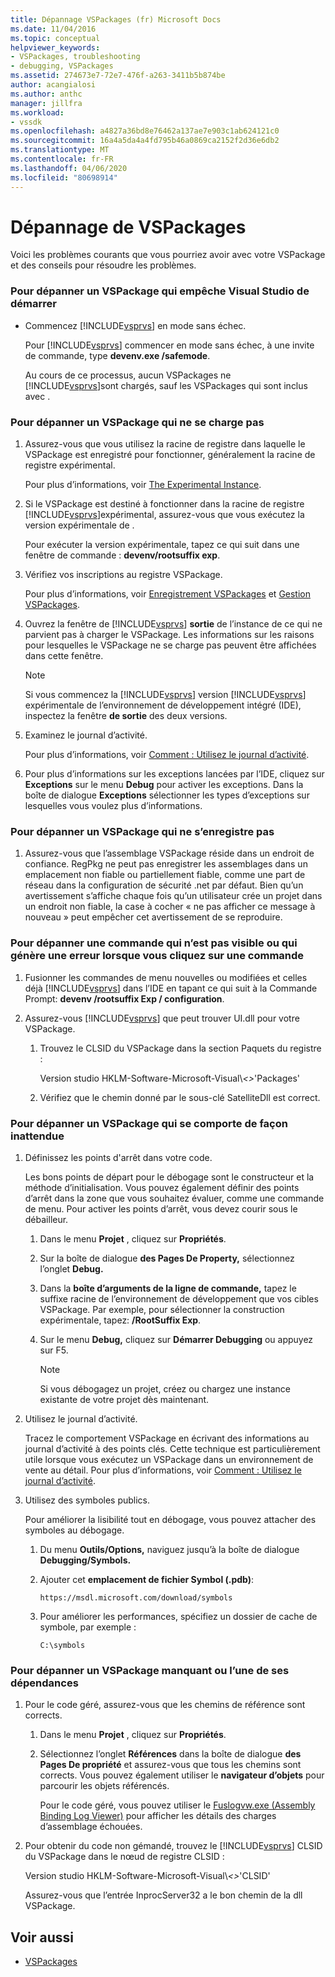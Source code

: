 ```yaml
---
title: Dépannage VSPackages (fr) Microsoft Docs
ms.date: 11/04/2016
ms.topic: conceptual
helpviewer_keywords:
- VSPackages, troubleshooting
- debugging, VSPackages
ms.assetid: 274673e7-72e7-476f-a263-3411b5b874be
author: acangialosi
ms.author: anthc
manager: jillfra
ms.workload:
- vssdk
ms.openlocfilehash: a4827a36bd8e76462a137ae7e903c1ab624121c0
ms.sourcegitcommit: 16a4a5da4a4fd795b46a0869ca2152f2d36e6db2
ms.translationtype: MT
ms.contentlocale: fr-FR
ms.lasthandoff: 04/06/2020
ms.locfileid: "80698914"
---
```

# <a name="troubleshooting-vspackages"></a>Dépannage de VSPackages
Voici les problèmes courants que vous pourriez avoir avec votre VSPackage et des conseils pour résoudre les problèmes.

### <a name="to-troubleshoot-a-vspackage-that-keeps-visual-studio-from-starting"></a>Pour dépanner un VSPackage qui empêche Visual Studio de démarrer

- Commencez [!INCLUDE[vsprvs](../code-quality/includes/vsprvs_md.md)] en mode sans échec.

   Pour [!INCLUDE[vsprvs](../code-quality/includes/vsprvs_md.md)] commencer en mode sans échec, à une invite de commande, type **devenv.exe /safemode**.

   Au cours de ce processus, aucun VSPackages ne [!INCLUDE[vsprvs](../code-quality/includes/vsprvs_md.md)]sont chargés, sauf les VSPackages qui sont inclus avec .

### <a name="to-troubleshoot-a-vspackage-that-does-not-load"></a>Pour dépanner un VSPackage qui ne se charge pas

1. Assurez-vous que vous utilisez la racine de registre dans laquelle le VSPackage est enregistré pour fonctionner, généralement la racine de registre expérimental.

    Pour plus d’informations, voir [The Experimental Instance](../extensibility/the-experimental-instance.md).

2. Si le VSPackage est destiné à fonctionner dans la racine de registre [!INCLUDE[vsprvs](../code-quality/includes/vsprvs_md.md)]expérimental, assurez-vous que vous exécutez la version expérimentale de .

    Pour exécuter la version expérimentale, tapez ce qui suit dans une fenêtre de commande : **devenv/rootsuffix exp**.

3. Vérifiez vos inscriptions au registre VSPackage.

    Pour plus d’informations, voir [Enregistrement VSPackages](registering-and-unregistering-vspackages.md) et [Gestion VSPackages](../extensibility/managing-vspackages.md).

4. Ouvrez la fenêtre de [!INCLUDE[vsprvs](../code-quality/includes/vsprvs_md.md)] **sortie** de l’instance de ce qui ne parvient pas à charger le VSPackage. Les informations sur les raisons pour lesquelles le VSPackage ne se charge pas peuvent être affichées dans cette fenêtre.

   > [!NOTE]
   > Si vous commencez la [!INCLUDE[vsprvs](../code-quality/includes/vsprvs_md.md)] version [!INCLUDE[vsprvs](../code-quality/includes/vsprvs_md.md)] expérimentale de l’environnement de développement intégré (IDE), inspectez la fenêtre **de sortie** des deux versions.

5. Examinez le journal d’activité.

    Pour plus d’informations, voir [Comment : Utilisez le journal d’activité](../extensibility/how-to-use-the-activity-log.md).

6. Pour plus d’informations sur les exceptions lancées par l’IDE, cliquez sur **Exceptions** sur le menu **Debug** pour activer les exceptions. Dans la boîte de dialogue **Exceptions** sélectionner les types d’exceptions sur lesquelles vous voulez plus d’informations.

### <a name="to-troubleshoot-a-vspackage-that-does-not-register"></a>Pour dépanner un VSPackage qui ne s’enregistre pas

1. Assurez-vous que l’assemblage VSPackage réside dans un endroit de confiance. RegPkg ne peut pas enregistrer les assemblages dans un emplacement non fiable ou partiellement fiable, comme une part de réseau dans la configuration de sécurité .net par défaut. Bien qu’un avertissement s’affiche chaque fois qu’un utilisateur crée un projet dans un endroit non fiable, la case à cocher « ne pas afficher ce message à nouveau » peut empêcher cet avertissement de se reproduire.

### <a name="to-troubleshoot-a-command-that-is-not-visible-or-that-generates-an-error-when-you-click-a-command"></a>Pour dépanner une commande qui n’est pas visible ou qui génère une erreur lorsque vous cliquez sur une commande

1. Fusionner les commandes de menu nouvelles ou modifiées et celles déjà [!INCLUDE[vsprvs](../code-quality/includes/vsprvs_md.md)] dans l’IDE en tapant ce qui suit à la Commande Prompt: **devenv /rootsuffix Exp / configuration**.

2. Assurez-vous [!INCLUDE[vsprvs](../code-quality/includes/vsprvs_md.md)] que peut trouver UI.dll pour votre VSPackage.

   1. Trouvez le CLSID du VSPackage dans la section Paquets du registre :

        Version studio HKLM-Software-Microsoft-Visual\\*\<>*'Packages'

   2. Vérifiez que le chemin donné par le sous-clé SatelliteDll est correct.

### <a name="to-troubleshoot-a-vspackage-that-behaves-unexpectedly"></a>Pour dépanner un VSPackage qui se comporte de façon inattendue

1. Définissez les points d'arrêt dans votre code.

     Les bons points de départ pour le débogage sont le constructeur et la méthode d’initialisation. Vous pouvez également définir des points d’arrêt dans la zone que vous souhaitez évaluer, comme une commande de menu. Pour activer les points d’arrêt, vous devez courir sous le débailleur.

    1. Dans le menu **Projet** , cliquez sur **Propriétés**.

    2. Sur la boîte de dialogue **des Pages De Property,** sélectionnez l’onglet **Debug.**

    3. Dans la **boîte d’arguments de la ligne de commande,** tapez le suffixe racine de l’environnement de développement que vos cibles VSPackage. Par exemple, pour sélectionner la construction expérimentale, tapez: **/RootSuffix Exp**.

    4. Sur le menu **Debug,** cliquez sur **Démarrer Debugging** ou appuyez sur F5.

        > [!NOTE]
        > Si vous débogagez un projet, créez ou chargez une instance existante de votre projet dès maintenant.

2. Utilisez le journal d’activité.

     Tracez le comportement VSPackage en écrivant des informations au journal d’activité à des points clés. Cette technique est particulièrement utile lorsque vous exécutez un VSPackage dans un environnement de vente au détail. Pour plus d’informations, voir [Comment : Utilisez le journal d’activité](../extensibility/how-to-use-the-activity-log.md).

3. Utilisez des symboles publics.

     Pour améliorer la lisibilité tout en débogage, vous pouvez attacher des symboles au débogage.

    1. Du menu **Outils/Options,** naviguez jusqu’à la boîte de dialogue **Debugging/Symbols.**

    2. Ajouter cet **emplacement de fichier Symbol (.pdb)**:

         `https://msdl.microsoft.com/download/symbols`

    3. Pour améliorer les performances, spécifiez un dossier de cache de symbole, par exemple :

        ```
        C:\symbols
        ```

### <a name="to-troubleshoot-a-missing-vspackage-or-one-of-its-dependencies"></a>Pour dépanner un VSPackage manquant ou l’une de ses dépendances

1. Pour le code géré, assurez-vous que les chemins de référence sont corrects.

   1. Dans le menu **Projet** , cliquez sur **Propriétés**.

   2. Sélectionnez l’onglet **Références** dans la boîte de dialogue **des Pages De propriété** et assurez-vous que tous les chemins sont corrects. Vous pouvez également utiliser le **navigateur d’objets** pour parcourir les objets référencés.

        Pour le code géré, vous pouvez utiliser le [Fuslogvw.exe (Assembly Binding Log Viewer)](/dotnet/framework/tools/fuslogvw-exe-assembly-binding-log-viewer) pour afficher les détails des charges d’assemblage échouées.

2. Pour obtenir du code non gémandé, trouvez le [!INCLUDE[vsprvs](../code-quality/includes/vsprvs_md.md)] CLSID du VSPackage dans le nœud de registre CLSID :

    Version studio HKLM-Software-Microsoft-Visual\\*\<>*'CLSID'

   Assurez-vous que l’entrée InprocServer32 a le bon chemin de la dll VSPackage.

## <a name="see-also"></a>Voir aussi
- [VSPackages](../extensibility/internals/vspackages.md)
